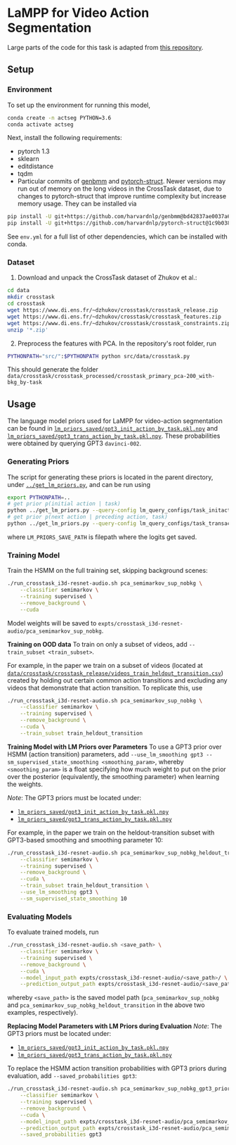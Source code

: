# LaMPP for Video Action Segmentation  
Large parts of the code for this task is adapted from [this repository](https://github.com/dpfried/action-segmentation).

## Setup
### Environment
To set up the environment for running this model,
```bash
conda create -n actseg PYTHON=3.6
conda activate actseg
```

Next, install the following requirements:
* pytorch 1.3
* sklearn
* editdistance
* tqdm
* Particular commits of [genbmm](https://github.com/harvardnlp/genbmm) and [pytorch-struct](https://github.com/harvardnlp/pytorch-struct/). Newer versions may run out of memory on the long videos in the CrossTask dataset, due to changes to pytorch-struct that improve runtime complexity but increase memory usage. They can be installed via

```bash
pip install -U git+https://github.com/harvardnlp/genbmm@bd42837ae0037a66803218d374c78fda72a9c9f4
pip install -U git+https://github.com/harvardnlp/pytorch-struct@1c9b038a1bbece32fe8d2d46d9e3d7c09f4c08e7
```

See `env.yml` for a full list of other dependencies, which can be installed with conda.

### Dataset
1. Download and unpack the CrossTask dataset of Zhukov et al.:

```bash
cd data
mkdir crosstask
cd crosstask
wget https://www.di.ens.fr/~dzhukov/crosstask/crosstask_release.zip
wget https://www.di.ens.fr/~dzhukov/crosstask/crosstask_features.zip
wget https://www.di.ens.fr/~dzhukov/crosstask/crosstask_constraints.zip
unzip '*.zip'
```

2. Preprocess the features with PCA. In the repository's root folder, run

```bash
PYTHONPATH="src/":$PYTHONPATH python src/data/crosstask.py
```

This should generate the folder `data/crosstask/crosstask_processed/crosstask_primary_pca-200_with-bkg_by-task`


## Usage
The language model priors used for LaMPP for video-action segmentation can be found in [`lm_priors_saved/gpt3_init_action_by_task.pkl.npy`](https://github.com/belindal/LaMPP/blob/main/video_action_segmentation/lm_priors_saved/gpt3_init_action_by_task.pkl.npy) and [`lm_priors_saved/gpt3_trans_action_by_task.pkl.npy`](https://github.com/belindal/LaMPP/blob/main/video_action_segmentation/lm_priors_saved/gpt3_trans_action_by_task.pkl.npy).
These probabilities were obtained by querying GPT3 `davinci-002`.

### Generating Priors
The script for generating these priors is located in the parent directory, under [`../get_lm_priors.py`](https://github.com/belindal/LaMPP/blob/main/get_lm_priors.py), and can be run using
```bash
export PYTHONPATH=..
# get prior p(initial action | task)
python ../get_lm_priors.py --query-config lm_query_configs/task_initaction_config.json --output-save-path <LM_PRIORS_SAVE_PATH>
# get prior p(next action | preceding action, task)
python ../get_lm_priors.py --query-config lm_query_configs/task_transaction_config.json --output-save-path <LM_PRIORS_SAVE_PATH>
```
where `LM_PRIORS_SAVE_PATH` is filepath where the logits get saved.

### Training Model
Train the HSMM on the full training set, skipping background scenes:
```bash
./run_crosstask_i3d-resnet-audio.sh pca_semimarkov_sup_nobkg \
    --classifier semimarkov \
    --training supervised \
    --remove_background \
    --cuda
```
Model weights will be saved to `expts/crosstask_i3d-resnet-audio/pca_semimarkov_sup_nobkg`.

**Training on OOD data**
To train on only a subset of videos, add `--train_subset <train_subset>`.

For example, in the paper we train on a subset of videos (located at [`data/crosstask/crosstask_release/videos_train_heldout_transition.csv`](https://github.com/belindal/LaMPP/blob/main/video_action_segmentation/data/crosstask/crosstask_release/videos_train_heldout_transition.csv)) created by holding out certain common action transitions and excluding any videos that demonstrate that action transition. To replicate this, use
```bash
./run_crosstask_i3d-resnet-audio.sh pca_semimarkov_sup_nobkg \
    --classifier semimarkov \
    --training supervised \
    --remove_background \
    --cuda \
    --train_subset train_heldout_transition
```

**Training Model with LM Priors over Parameters**
To use a GPT3 prior over HSMM (action transition) parameters, add `--use_lm_smoothing gpt3 --sm_supervised_state_smoothing <smoothing_param>`, whereby `<smoothing_param>` is a float specifying how much weight to put on the prior over the posterior (equivalently, the smoothing parameter) when learning the weights.

*Note*: The GPT3 priors must be located under:
* [`lm_priors_saved/gpt3_init_action_by_task.pkl.npy`](https://github.com/belindal/LaMPP/blob/main/video_action_segmentation/lm_priors_saved/gpt3_init_action_by_task.pkl.npy)
* [`lm_priors_saved/gpt3_trans_action_by_task.pkl.npy`](https://github.com/belindal/LaMPP/blob/main/video_action_segmentation/lm_priors_saved/gpt3_init_action_by_task.pkl.npy)

For example, in the paper we train on the heldout-transition subset with GPT3-based smoothing and smoothing parameter 10:
```bash
./run_crosstask_i3d-resnet-audio.sh pca_semimarkov_sup_nobkg_heldout_transition \
    --classifier semimarkov \
    --training supervised \
    --remove_background \
    --cuda \
    --train_subset train_heldout_transition \
    --use_lm_smoothing gpt3 \
    --sm_supervised_state_smoothing 10
```

### Evaluating Models
To evaluate trained models, run
```bash
./run_crosstask_i3d-resnet-audio.sh <save_path> \
    --classifier semimarkov \
    --training supervised \
    --remove_background \
    --cuda \
    --model_input_path expts/crosstask_i3d-resnet-audio/<save_path>/ \
    --prediction_output_path expts/crosstask_i3d-resnet-audio/<save_path>
```
whereby `<save_path>` is the saved model path (`pca_semimarkov_sup_nobkg` and `pca_semimarkov_sup_nobkg_heldout_transition` in the above two examples, respectively).

**Replacing Model Parameters with LM Priors during Evaluation**
*Note*: The GPT3 priors must be located under:
* [`lm_priors_saved/gpt3_init_action_by_task.pkl.npy`](https://github.com/belindal/LaMPP/blob/main/video_action_segmentation/lm_priors_saved/gpt3_init_action_by_task.pkl.npy)
* [`lm_priors_saved/gpt3_trans_action_by_task.pkl.npy`](https://github.com/belindal/LaMPP/blob/main/video_action_segmentation/lm_priors_saved/gpt3_init_action_by_task.pkl.npy)

To replace the HSMM action transition probabilities with GPT3 priors during evaluation, add `--saved_probabilities gpt3`:
```bash
./run_crosstask_i3d-resnet-audio.sh pca_semimarkov_sup_nobkg_gpt3_priors \
    --classifier semimarkov \
    --training supervised \
    --remove_background \
    --cuda \
    --model_input_path expts/crosstask_i3d-resnet-audio/pca_semimarkov_sup_nobkg/ \
    --prediction_output_path expts/crosstask_i3d-resnet-audio/pca_semimarkov_sup_nobkg_gpt3_priors \
    --saved_probabilities gpt3
```

